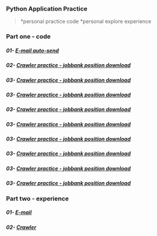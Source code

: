 ### Python Application Practice
> *personal practice code
> *personal explore experience

### Part one - code
##### 01- [E-mail auto-send](https://github.com/yoyoleo/Python-mail-auto-send/tree/yoyoleo-patch-1)
##### 02- [Crawler practice - jobbank position download]()
##### 03- [Crawler practice - jobbank position download]()
##### 03- [Crawler practice - jobbank position download]()
##### 03- [Crawler practice - jobbank position download]()
##### 03- [Crawler practice - jobbank position download]()
##### 03- [Crawler practice - jobbank position download]()
##### 03- [Crawler practice - jobbank position download]()
##### 03- [Crawler practice - jobbank position download]()
##### 03- [Crawler practice - jobbank position download]()


### Part two - experience
##### 01- [E-mail]()
##### 02- [Crawler]()
